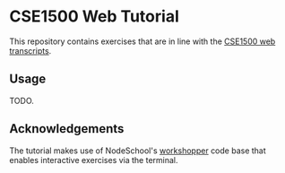 # CSE1500 Web Tutorial

This repository contains exercises that are in line with the [CSE1500 web transcripts](https://chauff.github.io/Web-Teaching/).

## Usage

TODO.

## Acknowledgements

The tutorial makes use of NodeSchool's [workshopper](https://github.com/workshopper) code base that enables interactive exercises via the terminal.